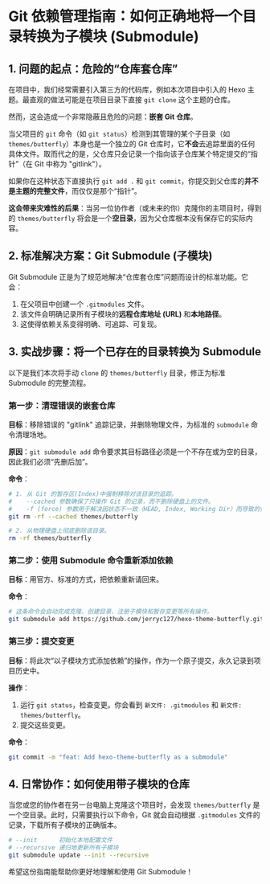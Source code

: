  # Git 依赖管理指南：如何正确地将一个目录转换为子模块 (Submodule)

## 1. 问题的起点：危险的“仓库套仓库”

在项目中，我们经常需要引入第三方的代码库，例如本次项目中引入的 Hexo 主题。最直观的做法可能是在项目目录下直接 `git clone` 这个主题的仓库。

然而，这会造成一个非常隐蔽且危险的问题：**嵌套 Git 仓库**。

当父项目的 `git` 命令（如 `git status`）检测到其管理的某个子目录（如 `themes/butterfly`）本身也是一个独立的 Git 仓库时，它**不会**去追踪里面的任何具体文件。取而代之的是，父仓库只会记录一个指向该子仓库某个特定提交的“指针”（在 Git 中称为 "gitlink"）。

如果你在这种状态下直接执行 `git add .` 和 `git commit`，你提交到父仓库的**并不是主题的完整文件**，而仅仅是那个“指针”。

**这会带来灾难性的后果**：当另一位协作者（或未来的你）克隆你的主项目时，得到的 `themes/butterfly` 将会是一个**空目录**，因为父仓库根本没有保存它的实际内容。

## 2. 标准解决方案：Git Submodule (子模块)

Git Submodule 正是为了规范地解决“仓库套仓库”问题而设计的标准功能。它会：

1.  在父项目中创建一个 `.gitmodules` 文件。
2.  该文件会明确记录所有子模块的**远程仓库地址 (URL)** 和**本地路径**。
3.  这使得依赖关系变得明确、可追踪、可复现。

## 3. 实战步骤：将一个已存在的目录转换为 Submodule

以下是我们本次将手动 `clone` 的 `themes/butterfly` 目录，修正为标准 Submodule 的完整流程。

### 第一步：清理错误的嵌套仓库

**目标**：移除错误的 "gitlink" 追踪记录，并删除物理文件，为标准的 `submodule` 命令清理场地。

**原因**：`git submodule add` 命令要求其目标路径必须是一个不存在或为空的目录，因此我们必须“先删后加”。

**命令**：

```bash
# 1. 从 Git 的暂存区(Index)中强制移除对该目录的追踪。
#    --cached 参数确保了只操作 Git 的记录，而不删除硬盘上的文件。
#    -f (force) 参数用于解决因状态不一致（HEAD, Index, Working Dir）而导致的保护性报错。
git rm -rf --cached themes/butterfly

# 2. 从物理硬盘上彻底删除该目录。
rm -rf themes/butterfly
```

### 第二步：使用 Submodule 命令重新添加依赖

**目标**：用官方、标准的方式，把依赖重新请回来。

**命令**：

```bash
# 这条命令会自动完成克隆、创建目录、注册子模块和暂存变更等所有操作。
git submodule add https://github.com/jerryc127/hexo-theme-butterfly.git themes/butterfly
```

### 第三步：提交变更

**目标**：将此次“以子模块方式添加依赖”的操作，作为一个原子提交，永久记录到项目历史中。

**操作**：

1.  运行 `git status`，检查变更。你会看到 `新文件: .gitmodules` 和 `新文件: themes/butterfly`。
2.  提交这些变更。

**命令**：

```bash
git commit -m "feat: Add hexo-theme-butterfly as a submodule"
```

## 4. 日常协作：如何使用带子模块的仓库

当您或您的协作者在另一台电脑上克隆这个项目时，会发现 `themes/butterfly` 是一个空目录。此时，只需要执行以下命令，Git 就会自动根据 `.gitmodules` 文件的记录，下载所有子模块的正确版本。

```bash
# --init      初始化本地配置文件
# --recursive 递归地更新所有子模块
git submodule update --init --recursive
```

希望这份指南能帮助你更好地理解和使用 Git Submodule！
